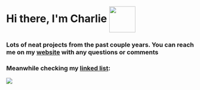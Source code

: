 <h1>Hi there, I'm Charlie <img width="70" align="center" src="https://i.pinimg.com/originals/0e/3e/e5/0e3ee551876e1ad2a39f89e4adf9168a.gif"/></h1>
<h3>Lots of neat projects from the past couple years. You can reach me on my <a href="https://charlie.city">website</a> with any questions or comments</h3>

<h3>Meanwhile checking my <a href="https://github.com/charlie-map/linkedlistC">linked list</a>:</h3>
<img src="https://giffiles.alphacoders.com/214/21400.gif"/>

<!--
<a href="https://github.com/anuraghazra/github-readme-stats">
  <img align="center" src="https://github-readme-stats.vercel.app/api/top-langs/?username=charlie-map&langs_count=3&hide_title=true&hide_border=true&theme=dark" />
</a>

**charlie-map/charlie-map** is a ✨ _special_ ✨ repository because its `README.md` (this file) appears on your GitHub profile.

Here are some ideas to get you started:

- 🔭 I’m currently working on ...
- 🌱 I’m currently learning ...
- 👯 I’m looking to collaborate on ...
- 🤔 I’m looking for help with ...
- 💬 Ask me about ...
- 📫 How to reach me: ...
- 😄 Pronouns: ...
- ⚡ Fun fact: ...
-->
